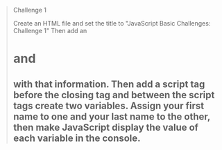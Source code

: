 > Challenge 1
>
>Create an HTML file and set the title to "JavaScript Basic Challenges: Challenge 1" Then add an <h1> and <h2> with that information. Then add a script tag before the closing </body> tag and between the script tags create two variables. Assign your first name to one and your last name to the other, then make JavaScript display the value of each variable in the console. 

